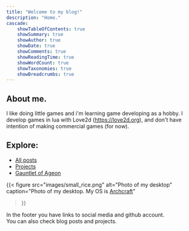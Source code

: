 ```yaml
---
title: "Welcome to my blog!"
description: "Home."
cascade:
    showTableOfContents: true
    showSummary: true
    showAuthor: true
    showDate: true
    showComments: true
    showReadingTime: true
    showWordCount: true
    showTaxonomies: true
    showBreadcrumbs: true
---
```


## About me.

I like doing little games and i'm learning game developing as a hobby. I develop games in lua with Love2d (https://love2d.org), 
and don't have intention of making commercial games (for now).

## Explore:
- [All posts](/tags/post)
- [Projects](/projects)
- [Gauntlet of Ageon](/projects/gauntlet_of_ageon/)

{{< figure
    src="images/small_rice.png"
    alt="Photo of my desktop"
    caption="Photo of my desktop. My OS is [Archcraft](https://archcraft.io/)"
>}}

In the footer you have links to social media and github account.\
You can also check blog posts and projects.


